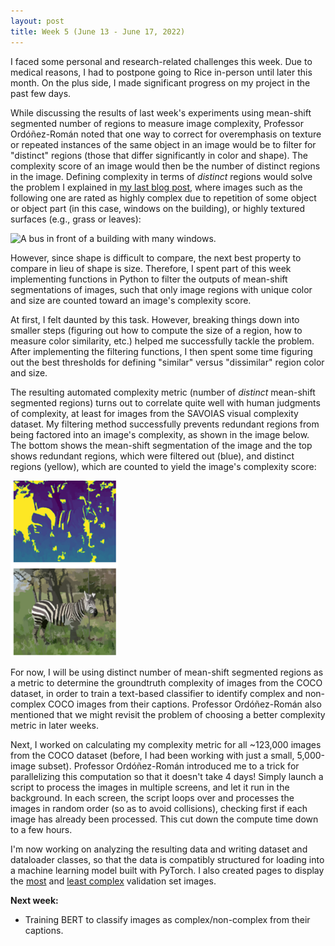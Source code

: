```yaml
---
layout: post
title: Week 5 (June 13 - June 17, 2022)
---
```


I faced some personal and research-related challenges this week. Due to
medical reasons, I had to postpone going to Rice in-person until later this 
month. On the plus side, I made significant progress on my project in the 
past few days.

While discussing the results of last week's experiments using 
mean-shift segmented number of regions to measure image complexity,
Professor Ordóñez-Román noted that one way to correct for overemphasis
on texture or repeated instances of the same object in an image would be to
filter for "distinct" regions (those that differ significantly in
color and shape). The complexity score of an image would then be the number
of distinct regions in the image. Defining complexity in terms of *distinct*
regions would solve the problem I explained in [my last blog post](https://emlinking.github.io/week4/), 
where images such as the following one are rated as highly complex due to repetition
of some object or object part (in this case, windows on the building), 
or highly textured surfaces (e.g., grass or leaves):

![A bus in front of a building with many windows.](http://images.cocodataset.org/val2014/COCO_val2014_000000460967.jpg)

However, since shape is difficult to compare, the
next best property to compare in lieu of shape is size. Therefore,
I spent part of this week implementing functions in Python to filter
the outputs of mean-shift segmentations of images, such that only
image regions with unique color and size are counted toward an image's
complexity score.

At first, I felt daunted by this task. However, breaking
things down into smaller steps (figuring out how to compute the size
of a region, how to measure color similarity, etc.) helped me successfully
tackle the problem. After implementing the filtering functions, I then spent
some time figuring out the best thresholds for defining "similar" versus
"dissimilar" region color and size.

The resulting automated complexity metric (number of *distinct* mean-shift
segmented regions) turns out to correlate quite well with human judgments
of complexity, at least for images from the SAVOIAS visual complexity dataset.
My filtering method successfully prevents redundant regions from being factored
into an image's complexity, as shown in the image below. The bottom shows the
mean-shift segmentation of the image and the top shows redundant regions,
which were filtered out (blue), and distinct regions (yellow), which are counted
to yield the image's complexity score:

![A mean-shift segmented image of a zebra and its filtered version.](/images/zebra.png)

For now, I will be using distinct number of mean-shift segmented regions as
a metric to determine the groundtruth complexity of
images from the COCO dataset, in order to train a text-based classifier to identify
complex and non-complex COCO images from their captions. Professor Ordóñez-Román also
mentioned that we might revisit the problem of choosing a better complexity metric
in later weeks.

Next, I worked on calculating my complexity metric for all ~123,000 images from the 
COCO dataset (before, I had been working with just a small, 5,000-image subset).
Professor Ordóñez-Román introduced me to a trick for parallelizing this computation
so that it doesn't take 4 days! Simply launch a script to process the images in multiple
screens, and let it run in the background. In each screen, the script loops over and
processes the images in random order (so as to avoid collisions), checking first if each
image has already been processed. This cut down the compute time down to a few hours.

I'm now working on analyzing the resulting data and writing dataset and dataloader 
classes, so that
the data is compatibly structured for loading into a machine learning model built with
PyTorch. I also created pages to display
the [most](https://emlinking.github.io/complex-coco-eval.htm) and 
[least complex](https://emlinking.github.io/noncomplex-coco-eval.html) 
validation set images.

**Next week:**
- Training BERT to classify images as complex/non-complex from their captions.